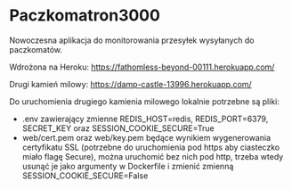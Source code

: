 # Paczkomatron3000

Nowoczesna aplikacja do monitorowania przesyłek wysyłanych do paczkomatów.

Wdrożona na Heroku: https://fathomless-beyond-00111.herokuapp.com/

Drugi kamień milowy: https://damp-castle-13996.herokuapp.com/

Do uruchomienia drugiego kamienia milowego lokalnie potrzebne są pliki:
- .env zawierający zmienne REDIS_HOST=redis, REDIS_PORT=6379, SECRET_KEY oraz SESSION_COOKIE_SECURE=True
- web/cert.pem oraz web/key.pem będące wynikiem wygenerowania certyfikatu SSL (potrzebne do uruchomienia pod https aby ciasteczko miało flagę Secure), można uruchomić bez nich pod http, trzeba wtedy usunąć je jako argumenty w Dockerfile i zmienić zmienną SESSION_COOKIE_SECURE=False
